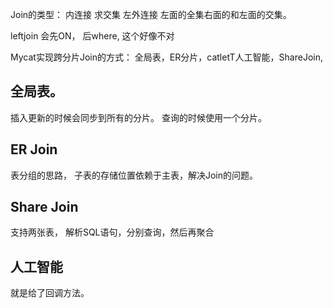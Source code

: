 Join的类型：
内连接  求交集
左外连接   左面的全集右面的和左面的交集。

leftjoin 会先ON， 后where, 这个好像不对

Mycat实现跨分片Join的方式：
全局表，ER分片，catletT人工智能，ShareJoin,

## 全局表。
插入更新的时候会同步到所有的分片。
查询的时候使用一个分片。

## ER Join
表分组的思路， 子表的存储位置依赖于主表，解决Join的问题。

## Share Join
支持两张表， 解析SQL语句，分别查询，然后再聚合

## 人工智能
就是给了回调方法。

## 